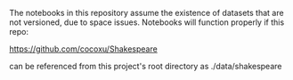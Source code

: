 The notebooks in this repository assume the existence of datasets that are not versioned, due to space issues. Notebooks will function properly if this repo:

https://github.com/cocoxu/Shakespeare

can be referenced from this project's root directory as ./data/shakespeare